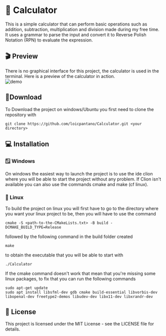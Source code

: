 # 🧮 Calculator
This is a simple calculator that can perform basic operations such as addition, subtraction, multiplication and division made during my free time. It uses a grammar to parse the input and convert it to Reverse Polish Notation (RPN) to evaluate the expression.

## 🎬 Preview
There is no graphical interface for this project, the calculator is used in the terminal. Here is a preview of the calculator in action.<br>
![demo](https://i.imgur.com/aPEONI5.png)

## 🔌Download
To Download the project on windows/Ubuntu you first need to clone the repository with 
```
git clone https://github.com/loicpantano/Calculator.git <your directory>
```


## 💻 Installation
### 🪟 Windows
On windows the easiest way to launch the project is to use the ide clion where you will be able to start the project without any problem.
If Clion isn't available you can also use the commands cmake and make (cf linux).

### 🐧 Linux
To build the project on linux you will first have to go to the directory where you want your linux project to be, then you will have to use the command 
```
cmake -S <path-to-the-CMakeLists.txt> -B build -DCMAKE_BUILD_TYPE=Release
``` 
followed by the following command in the build folder created
```
make
```
to obtain the executable that you will be able to start with 
```
./Calculator
```
If the cmake command doesn't work that mean that you're missing some linux packages, to fix that you can run the following commands
```
sudo apt-get update
sudo apt install libsfml-dev gdb cmake build-essential libvorbis-dev libopenal-dev freetype2-demos libudev-dev libx11-dev libxrandr-dev
```

## 📜 License
This project is licensed under the MIT License - see the LICENSE file for details.
